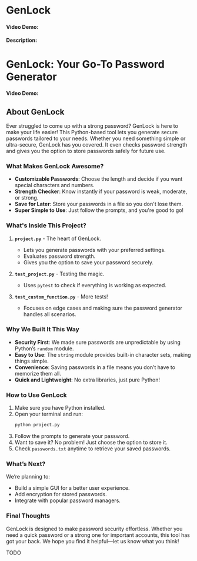 # GenLock
#### Video Demo:  <URL HERE>
#### Description:
# GenLock: Your Go-To Password Generator

#### Video Demo: <URL HERE>

## About GenLock
Ever struggled to come up with a strong password? GenLock is here to make your life easier! This Python-based tool lets you generate secure passwords tailored to your needs. Whether you need something simple or ultra-secure, GenLock has you covered. It even checks password strength and gives you the option to store passwords safely for future use.

### What Makes GenLock Awesome?
- **Customizable Passwords**: Choose the length and decide if you want special characters and numbers.
- **Strength Checker**: Know instantly if your password is weak, moderate, or strong.
- **Save for Later**: Store your passwords in a file so you don't lose them.
- **Super Simple to Use**: Just follow the prompts, and you're good to go!

### What's Inside This Project?
1. **`project.py`** - The heart of GenLock.
   - Lets you generate passwords with your preferred settings.
   - Evaluates password strength.
   - Gives you the option to save your password securely.

2. **`test_project.py`** - Testing the magic.
   - Uses `pytest` to check if everything is working as expected.

3. **`test_custom_function.py`** - More tests!
   - Focuses on edge cases and making sure the password generator handles all scenarios.

### Why We Built It This Way
- **Security First**: We made sure passwords are unpredictable by using Python’s `random` module.
- **Easy to Use**: The `string` module provides built-in character sets, making things simple.
- **Convenience**: Saving passwords in a file means you don’t have to memorize them all.
- **Quick and Lightweight**: No extra libraries, just pure Python!

### How to Use GenLock
1. Make sure you have Python installed.
2. Open your terminal and run:
   ```sh
   python project.py
   ```
3. Follow the prompts to generate your password.
4. Want to save it? No problem! Just choose the option to store it.
5. Check `passwords.txt` anytime to retrieve your saved passwords.

### What’s Next?
We’re planning to:
- Build a simple GUI for a better user experience.
- Add encryption for stored passwords.
- Integrate with popular password managers.

### Final Thoughts
GenLock is designed to make password security effortless. Whether you need a quick password or a strong one for important accounts, this tool has got your back. We hope you find it helpful—let us know what you think!


TODO
